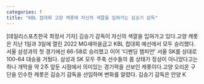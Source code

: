 ```yaml
---
categories: f
title: "KBL 컵대회 고양 캐롯에 자신의 색깔을 입혀가는 김승기 감독"
---
```

[데일리스포츠한국 최정서 기자] 김승기 감독이 자신의 색깔을 입혀가고 있다.고양 캐롯은 지난 1일과 3일에 열린 2022 MG새마을금고 KBL 컵대회 예선에서 모두 승리했다. 서울 삼성과의 첫 경기에선 66-58로 승리했고 이어 &#39;디펜딩 챔피언&#39; 서울 SK를 상대로 100-64 대승을 거뒀다. 삼성과 SK 모두 주축 선수들의 몸 상태가 정상이 아니었다고는 하나 개막을 약 2주 앞둔 시점에서 의미있는 경기력을 선보인 캐롯이다.고양 오리온 구단을 인수한 캐롯은 김승기 감독을 선임하며 변화를 알렸다. 김승기 감독은 안양 K